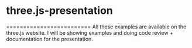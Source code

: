 # three.js-presentation
=========================
All these examples are available on the three.js website. I will be showing examples and doing code review + documentation for the presentation.
